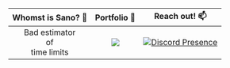 Whomst is Sano? 🤔| Portfolio 👀 | Reach out! 📫
:---: |:---:| :---:
Bad estimator<br/>of<br/>time limits | <a href="https://sanokei.github.io/portfolio"><img src="https://img.icons8.com/cotton/64/000000/website.png"/></a> |[![Discord Presence](https://lanyard.cnrad.dev/api/120017005410648064)](https://discord.com/users/120017005410648064)

